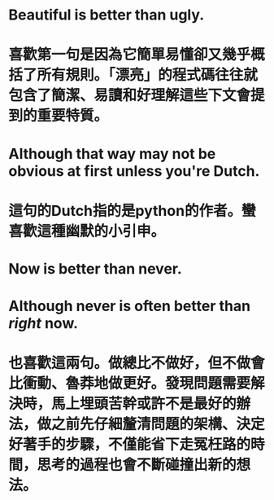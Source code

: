 # Beautiful is better than ugly.
# 喜歡第一句是因為它簡單易懂卻又幾乎概括了所有規則。「漂亮」的程式碼往往就包含了簡潔、易讀和好理解這些下文會提到的重要特質。

# Although that way may not be obvious at first unless you're Dutch.
# 這句的Dutch指的是python的作者。蠻喜歡這種幽默的小引申。

# Now is better than never.
# Although never is often better than *right* now.
# 也喜歡這兩句。做總比不做好，但不做會比衝動、魯莽地做更好。發現問題需要解決時，馬上埋頭苦幹或許不是最好的辦法，做之前先仔細釐清問題的架構、決定好著手的步驟，不僅能省下走冤枉路的時間，思考的過程也會不斷碰撞出新的想法。
